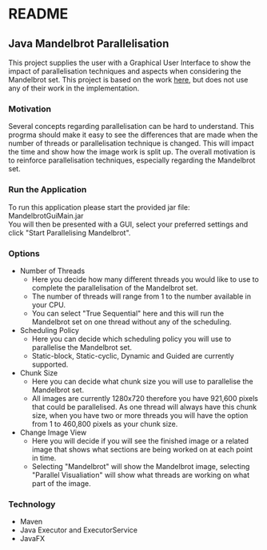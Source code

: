 # README
## Java Mandelbrot Parallelisation
This project supplies the user with a Graphical User Interface to show the impact of parallelisation techniques and aspects when considering the Mandelbrot set. This project is based on the work [here](https://math.hws.edu/eck/js/mandelbrot/java/MB-java.html), but does not use any of their work in the implementation.  
### Motivation
Several concepts regarding parallelisation can be hard to understand. This progrma should make it easy to see the differences that are made when the number of threads or parallelisation technique is changed. This will impact the time and show how the image work is split up. The overall motivation is to reinforce parallelisation techniques, especially regarding the Mandelbrot set.  
### Run the Application
To run this application please start the provided jar file: MandelbrotGuiMain.jar  
You will then be presented with a GUI, select your preferred settings and click "Start Parallelising Mandelbrot".  
### Options
* Number of Threads  
    * Here you decide how many different threads you would like to use to complete the parallelisation of the Mandelbrot set.  
    * The number of threads will range from 1 to the number available in your CPU.  
    * You can select "True Sequential" here and this will run the Mandelbrot set on one thread without any of the scheduling.  
* Scheduling Policy
    * Here you can decide which scheduling policy you will use to parallelise the Mandelbrot set.
    * Static-block, Static-cyclic, Dynamic and Guided are currently supported.
* Chunk Size
    * Here you can decide what chunk size you will use to parallelise the Mandelbrot set.
    * All images are currently 1280x720 therefore you have 921,600 pixels that could be parallelised. As one thread will always have this chunk size, when you have two or more threads you will have the option from 1 to 460,800 pixels as your chunk size.
* Change Image View
    * Here you will decide if you will see the finished image or a related image that shows what sections are being worked on at each point in time.
    * Selecting "Mandelbrot" will show the Mandelbrot image, selecting "Parallel Visualiation" will show what threads are working on what part of the image.
### Technology
* Maven
* Java Executor and ExecutorService
* JavaFX